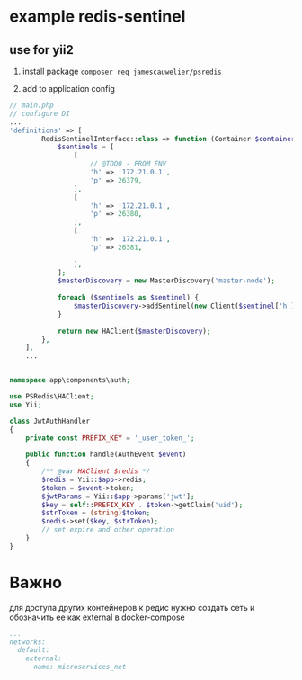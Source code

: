 # example redis-sentinel 

## use for yii2 

1) install package 
 `composer req jamescauwelier/psredis`

2) add to application config 

```php
// main.php 
// configure DI
...
'definitions' => [
        RedisSentinelInterface::class => function (Container $container) {
            $sentinels = [
                [
                    // @TODO - FROM ENV
                    'h' => '172.21.0.1',
                    'p' => 26379,
                ],
                [
                    'h' => '172.21.0.1',
                    'p' => 26380,
                ],
                [
                    'h' => '172.21.0.1',
                    'p' => 26381,
                
                ],
            ];
            $masterDiscovery = new MasterDiscovery('master-node');
            
            foreach ($sentinels as $sentinel) {
                $masterDiscovery->addSentinel(new Client($sentinel['h'], $sentinel['p']));
            }
            
            return new HAClient($masterDiscovery);
        },
    ],
    ...
```

```php

namespace app\components\auth;

use PSRedis\HAClient;
use Yii;

class JwtAuthHandler
{
    private const PREFIX_KEY = '_user_token_';
    
    public function handle(AuthEvent $event)
    {
        /** @var HAClient $redis */
        $redis = Yii::$app->redis;
        $token = $event->token;
        $jwtParams = Yii::$app->params['jwt'];
        $key = self::PREFIX_KEY . $token->getClaim('uid');
        $strToken = (string)$token;
        $redis->set($key, $strToken);
        // set expire and other operation
    }
}


```

# Важно

для доступа других контейнеров к редис нужно создать сеть и обозначить ее как external в docker-compose

```yml
...
networks:
  default:
    external:
      name: microservices_net
```
